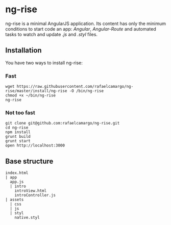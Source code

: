 # ng-rise
ng-rise is a minimal AngularJS application. Its content has only the minimum conditions to start code an app: *Angular*, *Angular-Route* and automated tasks to watch and update *.js* and *.styl* files.


## Installation

You have two ways to install ng-rise:

### Fast

```
wget https://raw.githubusercontent.com/rafaelcamargo/ng-rise/master/install/ng-rise -O /bin/ng-rise
chmod +x ~/bin/ng-rise
ng-rise
```

### Not too fast

```
git clone git@github.com:rafaelcamargo/ng-rise.git
cd ng-rise
npm install
grunt build
grunt start
open http://localhost:3000
```


## Base structure

```
index.html
| app
  app.js
  | intro
    introView.html
    introController.js
| assets
  | css
  | js
  | styl
    native.styl
```
